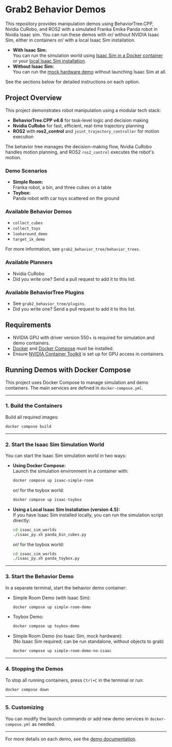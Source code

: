 # Grab2 Behavior Demos

This repository provides manipulation demos using BehaviorTree.CPP, Nvidia CuRobo, and ROS2 with a simulated Franka Emika Panda robot in Nvidia Isaac sim. You can run these demos with or/ without NVIDIA Isaac Sim, either in containers or/ with a local Isaac Sim installation.

- **With Isaac Sim:**  
  You can run the simulation world using [Isaac Sim in a Docker container](#2-start-the-isaac-sim-simulation-world) or your [local Isaac Sim installation](#2-start-the-isaac-sim-simulation-world).
- **Without Isaac Sim:**  
  You can run the [mock hardware demo](#3-start-the-behavior-demo) without launching Isaac Sim at all.

See the sections below for detailed instructions on each option.

## Project Overview

This project demonstrates robot manipulation using a modular tech stack:
- **BehaviorTree.CPP v4.6** for task-level logic and decision making
- **Nvidia CuRobo** for fast, efficient, real-time trajectory planning
- **ROS2** with **ros2_control** and `joint_trajectory_controller` for motion execution

The behavior tree manages the decision-making flow, Nvidia CuRobo handles motion planning, and ROS2 `ros2_control` executes the robot's motion.

### Demo Scenarios

- **Simple Room:**  
  Franka robot, a bin, and three cubes on a table
- **Toybox:**  
  Panda robot with car toys scattered on the ground

### Available Behavior Demos

- `collect_cubes`
- `collect_toys`
- `lookaround_demo`
- `target_ik_demo`

For more information, see `grab2_behavior_tree/behavior_trees`.

### Available Planners

- Nvidia CuRobo
- Did you write one? Send a pull request to add it to this list.

### Available BehaviorTree Plugins

- See `grab2_behavior_tree/plugins`.  
- Did you write one? Send a pull request to add it to this list.

## Requirements

- NVIDIA GPU with driver version 550+ is required for simulation and demo containers.
- [Docker](https://docs.docker.com/get-docker/) and [Docker Compose](https://docs.docker.com/compose/) must be installed.
- Ensure [NVIDIA Container Toolkit](https://docs.nvidia.com/datacenter/cloud-native/container-toolkit/latest/install-guide.html) is set up for GPU access in containers.

## Running Demos with Docker Compose

This project uses Docker Compose to manage simulation and demo containers. The main services are defined in `docker-compose.yml`.

---

### 1. Build the Containers

Build all required images:

```sh
docker compose build
```

---

### 2. Start the Isaac Sim Simulation World

You can start the Isaac Sim simulation world in two ways:

- **Using Docker Compose:**  
  Launch the simulation environment in a container with:
  ```sh
  docker compose up isaac-simple-room
  ```
  or/ for the toybox world:
  ```sh
  docker compose up isaac-toybox
  ```

- **Using a Local Isaac Sim Installation (version 4.5):**  
  If you have Isaac Sim installed locally, you can run the simulation script directly:
  ```sh
  cd isaac_sim_worlds
  ./isaac_py.sh panda_bin_cubes.py
  ```
  or/ for the toybox world:
  ```sh
  cd isaac_sim_worlds
  ./isaac_py.sh panda_toybox.py
  ```

---

### 3. Start the Behavior Demo

In a separate terminal, start the behavior demo container:

- Simple Room Demo (with Isaac Sim):
  ```sh
  docker compose up simple-room-demo
  ```

- Toybox Demo:
  ```sh
  docker compose up toybox-demo
  ```

- Simple Room Demo (no Isaac Sim, mock hardware):  
  (No Isaac Sim required; can be run standalone, without objects to grab)
  ```sh
  docker compose up simple-room-demo-no-isaac
  ```

---

### 4. Stopping the Demos

To stop all running containers, press `Ctrl+C` in the terminal or run:

```sh
docker compose down
```

---

### 5. Customizing

You can modify the launch commands or add new demo services in `docker-compose.yml` as needed.

---

For more details on each demo, see the [demo documentation](docs/demos.md).
